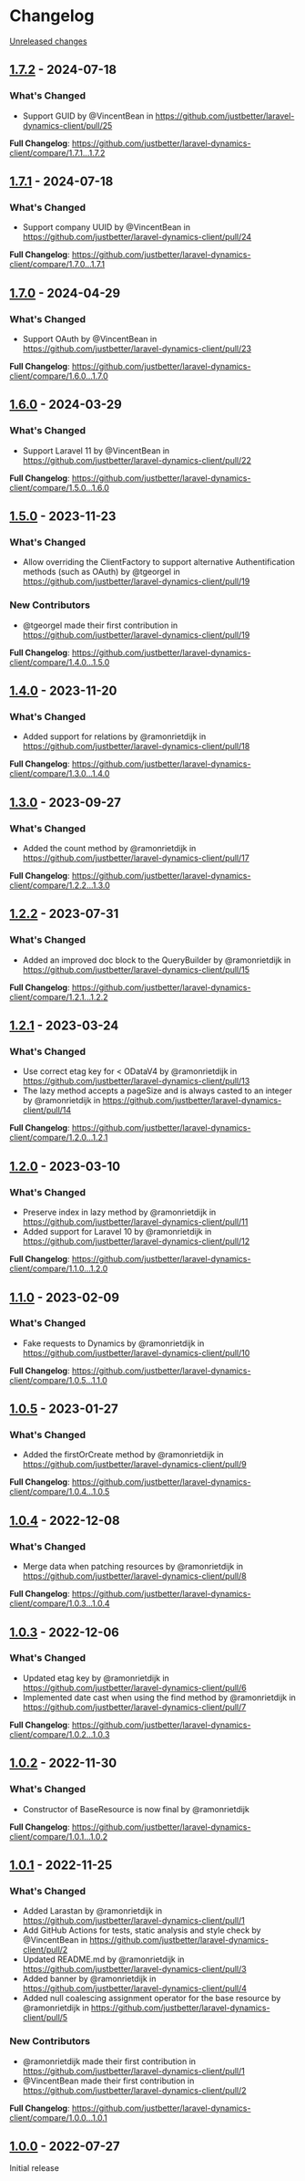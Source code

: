 # Changelog 

[Unreleased changes](https://github.com/justbetter/laravel-dynamics-client/compare/1.7.2...main)
## [1.7.2](https://github.com/justbetter/laravel-dynamics-client/releases/tag/1.7.2) - 2024-07-18

### What's Changed
* Support GUID by @VincentBean in https://github.com/justbetter/laravel-dynamics-client/pull/25


**Full Changelog**: https://github.com/justbetter/laravel-dynamics-client/compare/1.7.1...1.7.2

## [1.7.1](https://github.com/justbetter/laravel-dynamics-client/releases/tag/1.7.1) - 2024-07-18

### What's Changed
* Support company UUID by @VincentBean in https://github.com/justbetter/laravel-dynamics-client/pull/24


**Full Changelog**: https://github.com/justbetter/laravel-dynamics-client/compare/1.7.0...1.7.1

## [1.7.0](https://github.com/justbetter/laravel-dynamics-client/releases/tag/1.7.0) - 2024-04-29

### What's Changed
* Support OAuth by @VincentBean in https://github.com/justbetter/laravel-dynamics-client/pull/23


**Full Changelog**: https://github.com/justbetter/laravel-dynamics-client/compare/1.6.0...1.7.0

## [1.6.0](https://github.com/justbetter/laravel-dynamics-client/releases/tag/1.6.0) - 2024-03-29

### What's Changed
* Support Laravel 11 by @VincentBean in https://github.com/justbetter/laravel-dynamics-client/pull/22


**Full Changelog**: https://github.com/justbetter/laravel-dynamics-client/compare/1.5.0...1.6.0

## [1.5.0](https://github.com/justbetter/laravel-dynamics-client/releases/tag/1.5.0) - 2023-11-23

### What's Changed
* Allow overriding the ClientFactory to support alternative Authentification methods (such as OAuth) by @tgeorgel in https://github.com/justbetter/laravel-dynamics-client/pull/19

### New Contributors
* @tgeorgel made their first contribution in https://github.com/justbetter/laravel-dynamics-client/pull/19

**Full Changelog**: https://github.com/justbetter/laravel-dynamics-client/compare/1.4.0...1.5.0

## [1.4.0](https://github.com/justbetter/laravel-dynamics-client/releases/tag/1.4.0) - 2023-11-20

### What's Changed
* Added support for relations by @ramonrietdijk in https://github.com/justbetter/laravel-dynamics-client/pull/18


**Full Changelog**: https://github.com/justbetter/laravel-dynamics-client/compare/1.3.0...1.4.0

## [1.3.0](https://github.com/justbetter/laravel-dynamics-client/releases/tag/1.3.0) - 2023-09-27

### What's Changed
* Added the count method by @ramonrietdijk in https://github.com/justbetter/laravel-dynamics-client/pull/17


**Full Changelog**: https://github.com/justbetter/laravel-dynamics-client/compare/1.2.2...1.3.0

## [1.2.2](https://github.com/justbetter/laravel-dynamics-client/releases/tag/1.2.2) - 2023-07-31

### What's Changed
* Added an improved doc block to the QueryBuilder by @ramonrietdijk in https://github.com/justbetter/laravel-dynamics-client/pull/15


**Full Changelog**: https://github.com/justbetter/laravel-dynamics-client/compare/1.2.1...1.2.2

## [1.2.1](https://github.com/justbetter/laravel-dynamics-client/releases/tag/1.2.1) - 2023-03-24

### What's Changed
* Use correct etag key for < ODataV4 by @ramonrietdijk in https://github.com/justbetter/laravel-dynamics-client/pull/13
* The lazy method accepts a pageSize and is always casted to an integer by @ramonrietdijk in https://github.com/justbetter/laravel-dynamics-client/pull/14


**Full Changelog**: https://github.com/justbetter/laravel-dynamics-client/compare/1.2.0...1.2.1

## [1.2.0](https://github.com/justbetter/laravel-dynamics-client/releases/tag/1.2.0) - 2023-03-10

### What's Changed
* Preserve index in lazy method by @ramonrietdijk in https://github.com/justbetter/laravel-dynamics-client/pull/11
* Added support for Laravel 10 by @ramonrietdijk in https://github.com/justbetter/laravel-dynamics-client/pull/12


**Full Changelog**: https://github.com/justbetter/laravel-dynamics-client/compare/1.1.0...1.2.0

## [1.1.0](https://github.com/justbetter/laravel-dynamics-client/releases/tag/1.1.0) - 2023-02-09

### What's Changed
* Fake requests to Dynamics by @ramonrietdijk in https://github.com/justbetter/laravel-dynamics-client/pull/10


**Full Changelog**: https://github.com/justbetter/laravel-dynamics-client/compare/1.0.5...1.1.0

## [1.0.5](https://github.com/justbetter/laravel-dynamics-client/releases/tag/1.0.5) - 2023-01-27

### What's Changed
* Added the firstOrCreate method by @ramonrietdijk in https://github.com/justbetter/laravel-dynamics-client/pull/9


**Full Changelog**: https://github.com/justbetter/laravel-dynamics-client/compare/1.0.4...1.0.5

## [1.0.4](https://github.com/justbetter/laravel-dynamics-client/releases/tag/1.0.4) - 2022-12-08

### What's Changed
* Merge data when patching resources by @ramonrietdijk in https://github.com/justbetter/laravel-dynamics-client/pull/8


**Full Changelog**: https://github.com/justbetter/laravel-dynamics-client/compare/1.0.3...1.0.4

## [1.0.3](https://github.com/justbetter/laravel-dynamics-client/releases/tag/1.0.3) - 2022-12-06

### What's Changed
* Updated etag key by @ramonrietdijk in https://github.com/justbetter/laravel-dynamics-client/pull/6
* Implemented date cast when using the find method by @ramonrietdijk in https://github.com/justbetter/laravel-dynamics-client/pull/7


**Full Changelog**: https://github.com/justbetter/laravel-dynamics-client/compare/1.0.2...1.0.3

## [1.0.2](https://github.com/justbetter/laravel-dynamics-client/releases/tag/1.0.2) - 2022-11-30

### What's Changed
* Constructor of BaseResource is now final by @ramonrietdijk

**Full Changelog**: https://github.com/justbetter/laravel-dynamics-client/compare/1.0.1...1.0.2

## [1.0.1](https://github.com/justbetter/laravel-dynamics-client/releases/tag/1.0.1) - 2022-11-25

### What's Changed
* Added Larastan by @ramonrietdijk in https://github.com/justbetter/laravel-dynamics-client/pull/1
* Add GitHub Actions for tests, static analysis and style check by @VincentBean in https://github.com/justbetter/laravel-dynamics-client/pull/2
* Updated README.md by @ramonrietdijk in https://github.com/justbetter/laravel-dynamics-client/pull/3
* Added banner by @ramonrietdijk in https://github.com/justbetter/laravel-dynamics-client/pull/4
* Added null coalescing assignment operator for the base resource by @ramonrietdijk in https://github.com/justbetter/laravel-dynamics-client/pull/5

### New Contributors
* @ramonrietdijk made their first contribution in https://github.com/justbetter/laravel-dynamics-client/pull/1
* @VincentBean made their first contribution in https://github.com/justbetter/laravel-dynamics-client/pull/2

**Full Changelog**: https://github.com/justbetter/laravel-dynamics-client/compare/1.0.0...1.0.1

## [1.0.0](https://github.com/justbetter/laravel-dynamics-client/releases/tag/1.0.0) - 2022-07-27

Initial release

